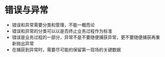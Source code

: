 # 错误与异常

- 错误和异常需要分类和管理，不能一概而论
- 错误和异常的分类可以以是否终止业务过程作为标准
- 错误是业务过程的一部分，异常不是不要随便捕获异常，更不要随便捕获再重新抛出异常
- 在捕获到异常时，需要尽可能的保留第一现场的关键数据

